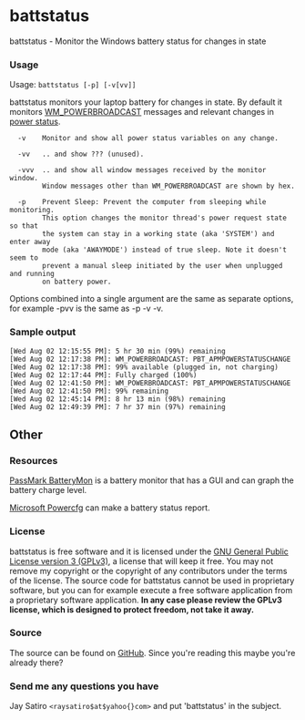 battstatus
==========

battstatus - Monitor the Windows battery status for changes in state

### Usage

Usage: `battstatus [-p] [-v[vv]]`

battstatus monitors your laptop battery for changes in state. By default it
monitors
[WM_POWERBROADCAST](https://msdn.microsoft.com/en-us/library/windows/desktop/aa373247.aspx)
messages and relevant changes in
[power status](https://msdn.microsoft.com/en-us/library/windows/desktop/aa373232.aspx).

~~~
  -v    Monitor and show all power status variables on any change.

  -vv   .. and show ??? (unused).

  -vvv  .. and show all window messages received by the monitor window.
        Window messages other than WM_POWERBROADCAST are shown by hex.

  -p    Prevent Sleep: Prevent the computer from sleeping while monitoring.
        This option changes the monitor thread's power request state so that
        the system can stay in a working state (aka 'SYSTEM') and enter away
        mode (aka 'AWAYMODE') instead of true sleep. Note it doesn't seem to
        prevent a manual sleep initiated by the user when unplugged and running
        on battery power.
~~~

Options combined into a single argument are the same as separate options, for
example -pvv is the same as -p -v -v.

### Sample output

~~~
[Wed Aug 02 12:15:55 PM]: 5 hr 30 min (99%) remaining
[Wed Aug 02 12:17:38 PM]: WM_POWERBROADCAST: PBT_APMPOWERSTATUSCHANGE
[Wed Aug 02 12:17:38 PM]: 99% available (plugged in, not charging)
[Wed Aug 02 12:17:44 PM]: Fully charged (100%)
[Wed Aug 02 12:41:50 PM]: WM_POWERBROADCAST: PBT_APMPOWERSTATUSCHANGE
[Wed Aug 02 12:41:50 PM]: 99% remaining
[Wed Aug 02 12:45:14 PM]: 8 hr 13 min (98%) remaining
[Wed Aug 02 12:49:39 PM]: 7 hr 37 min (97%) remaining
~~~

Other
-----

### Resources

[PassMark BatteryMon](https://www.passmark.com/products/batmon.htm)
is a battery monitor that has a GUI and can graph the battery charge level.

[Microsoft Powercfg](https://docs.microsoft.com/en-us/windows-hardware/design/device-experiences/powercfg-command-line-options)
can make a battery status report.

### License

battstatus is free software and it is licensed under the
[GNU General Public License version 3 (GPLv3)](https://github.com/jay/battstatus/blob/master/License_GPLv3.txt),
a license that will keep it free. You may not remove my copyright or the
copyright of any contributors under the terms of the license. The source code
for battstatus cannot be used in proprietary software, but you can for example
execute a free software application from a proprietary software application.
**In any case please review the GPLv3 license, which is designed to protect
freedom, not take it away.**

### Source

The source can be found on
[GitHub](https://github.com/jay/battstatus).
Since you're reading this maybe you're already there?

### Send me any questions you have

Jay Satiro `<raysatiro$at$yahoo{}com>` and put 'battstatus' in the subject.
